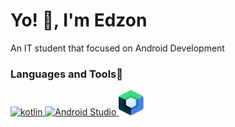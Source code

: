 # Yo! 👋, I'm Edzon
An IT student that focused on Android Development

### Languages and Tools💜
<p align="left"> <a href="https://kotlinlang.org" target="_blank"> <img src="https://www.vectorlogo.zone/logos/kotlinlang/kotlinlang-icon.svg" alt="kotlin" width="40" height="40"/> </a> <a href="https://developer.android.com/studio" target="_blank"> <img src="https://developer.android.com/studio/images/studio-icon-preview.svg" alt="Android Studio" width="40" height="40"/> </a> <a href="https://developer.android.com/jetpack/compose" target="_blank"> <img src="/compose_ic.svg" alt="Jetpack Compose" width="40" height="40"/> </a> </p>
